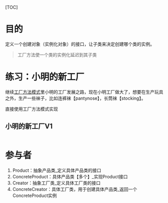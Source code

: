 [TOC]

# 目的
定义一个创建对象（实例化对象）的接口，让子类来决定创建哪个类的实例。
> 工厂方法使一个类的实例化延迟到其子类

# 练习：小明的新工厂
继续[工厂方法模式](http://localhost:3020/#/design/base/simpleFactory)里小明的工厂发展之路，现在小明工厂做大了，想要在生产玩具之外，生产一些袜子，比如连裤袜【pantynose】，长筒袜【stocking】。

直接使用工厂方法模式实现

## 小明的新工厂V1
```

```

# 参与者
1. Product：抽象产品类_定义具体产品类的接口
2. ConcreteProduct：具体产品类【多个】_实现Product接口
3. Creator：抽象工厂类_定义具体工厂类的接口
3. ConcreteCreator：具体工厂类，用于创建具体产品类_返回一个ConcreteProduct实例
